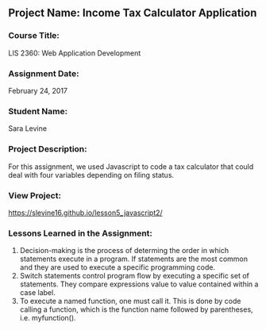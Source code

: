 ## Project Name:  Income Tax Calculator Application

### Course Title:
LIS 2360:  Web Application Development

### Assignment Date:  
February 24, 2017

### Student Name:  
Sara Levine

### Project Description:
For this assignment, we used Javascript to code a tax calculator that could deal with four variables depending on filing status.

### View Project:
https://slevine16.github.io/lesson5_javascript2/

### Lessons Learned in the Assignment:
1. Decision-making is the process of determing the order in which statements execute in a program. If statements are the most common and they are used to execute a specific programming code. 
2. Switch statements control program flow by executing a specific set of statements. They compare expressions value to value contained within a case label.
3. To execute a named function, one must call it. This is done by code calling a function, which is the function name followed by parentheses, i.e. myfunction().
